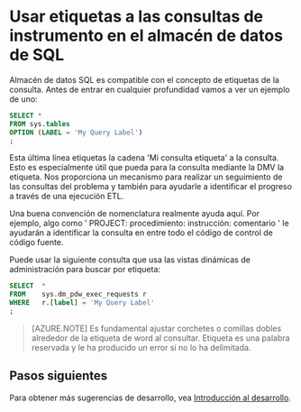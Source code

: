 <properties
   pageTitle="Usar etiquetas a las consultas de instrumento en el almacén de datos de SQL | Microsoft Azure"
   description="Sugerencias para usar las etiquetas a las consultas de instrumento en el almacén de datos de SQL Azure para desarrollar soluciones."
   services="sql-data-warehouse"
   documentationCenter="NA"
   authors="jrowlandjones"
   manager="barbkess"
   editor=""/>

<tags
   ms.service="sql-data-warehouse"
   ms.devlang="NA"
   ms.topic="article"
   ms.tgt_pltfrm="NA"
   ms.workload="data-services"
   ms.date="06/14/2016"
   ms.author="jrj;barbkess;sonyama"/>

# <a name="use-labels-to-instrument-queries-in-sql-data-warehouse"></a>Usar etiquetas a las consultas de instrumento en el almacén de datos de SQL
Almacén de datos SQL es compatible con el concepto de etiquetas de la consulta. Antes de entrar en cualquier profundidad vamos a ver un ejemplo de uno:

```sql
SELECT *
FROM sys.tables
OPTION (LABEL = 'My Query Label')
;
```

Esta última línea etiquetas la cadena 'Mi consulta etiqueta' a la consulta. Esto es especialmente útil que pueda para la consulta mediante la DMV la etiqueta. Nos proporciona un mecanismo para realizar un seguimiento de las consultas del problema y también para ayudarle a identificar el progreso a través de una ejecución ETL.

Una buena convención de nomenclatura realmente ayuda aquí. Por ejemplo, algo como ' PROJECT: procedimiento: instrucción: comentario ' le ayudarán a identificar la consulta en entre todo el código de control de código fuente.

Puede usar la siguiente consulta que usa las vistas dinámicas de administración para buscar por etiqueta:

```sql
SELECT  *
FROM    sys.dm_pdw_exec_requests r
WHERE   r.[label] = 'My Query Label'
;
```

> [AZURE.NOTE] Es fundamental ajustar corchetes o comillas dobles alrededor de la etiqueta de word al consultar. Etiqueta es una palabra reservada y le ha producido un error si no lo ha delimitada.


## <a name="next-steps"></a>Pasos siguientes
Para obtener más sugerencias de desarrollo, vea [Introducción al desarrollo][].

<!--Image references-->

<!--Article references-->
[Introducción al desarrollo]: sql-data-warehouse-overview-develop.md

<!--MSDN references-->

<!--Other Web references-->
